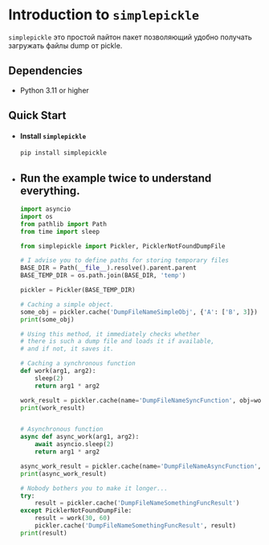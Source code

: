 # Introduction to `simplepickle`

`simplepickle` это простой пайтон пакет позволяющий
удобно получать загружать файлы dump от pickle.

## Dependencies

* Python 3.11 or higher

## Quick Start
* #### Install `simplepickle`
  ```sh
  pip install simplepickle
  ```
* ## Run the example twice to understand everything.
  ```python
  import asyncio
  import os
  from pathlib import Path
  from time import sleep
  
  from simplepickle import Pickler, PicklerNotFoundDumpFile
  
  # I advise you to define paths for storing temporary files
  BASE_DIR = Path(__file__).resolve().parent.parent
  BASE_TEMP_DIR = os.path.join(BASE_DIR, 'temp')
  
  pickler = Pickler(BASE_TEMP_DIR)
  
  # Caching a simple object.
  some_obj = pickler.cache('DumpFileNameSimpleObj', {'A': ['B', 3]})
  print(some_obj)
  
  # Using this method, it immediately checks whether 
  # there is such a dump file and loads it if available, 
  # and if not, it saves it.
  
  # Caching a synchronous function
  def work(arg1, arg2):
      sleep(2)
      return arg1 * arg2
  
  work_result = pickler.cache(name='DumpFileNameSyncFunction', obj=work, arg1=5, arg2=3)
  print(work_result)
  
  
  # Asynchronous function
  async def async_work(arg1, arg2):
      await asyncio.sleep(2)
      return arg1 * arg2
  
  async_work_result = pickler.cache(name='DumpFileNameAsyncFunction', obj=async_work, arg1=55, arg2=10)
  print(async_work_result)
  
  # Nobody bothers you to make it longer...
  try:
      result = pickler.cache('DumpFileNameSomethingFuncResult')
  except PicklerNotFoundDumpFile:
      result = work(30, 60)
      pickler.cache('DumpFileNameSomethingFuncResult', result)
  print(result)
  ```